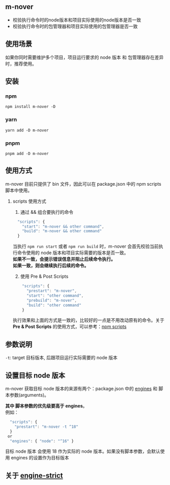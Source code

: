 ## m-nover
- 校验执行命令时的node版本和项目实际使用的node版本是否一致
- 校验执行命令时的包管理器和项目实际使用的包管理器是否一致

## 使用场景
如果你同时需要维护多个项目，项目运行要求的 node 版本 和 包管理器存在差异时，推荐使用。
## 安装
### npm
``` npm install m-nover -D ``` 
### yarn
``` yarn add -D m-nover ```
### pnpm
``` pnpm add -D m-nover ```

## 使用方式
m-nover 目前只提供了 bin 文件，因此可以在 package.json 中的 npm scripts 脚本中使用。
1. scripts 使用方式
   1. 通过 && 组合要执行的命令  
     ```javascript
       "scripts": {
         "start": "m-nover && other command",
         "build": "m-nover && other command"
       }
     ```
     当执行 ```npm run start``` 或者 ```npm run build``` 时，m-nover 会首先校验当前执行命令使用的 node 版本和项目实际需要的版本是否一致。  
     **如果不一致，会提示错误信息并阻止后续命令执行。**  
     **如果一致，则会继续执行后续的命令。** 

   2. 使用 Pre & Post Scripts
    ```javascript
        "scripts": {
          "prestart": "m-nover",
          "start": "other command",
          "prebuild": "m-nover",
          "build": "other command"
        }
     ```
    执行效果和上面的方式是一致的，比较好的一点是不用改动原有的命令。关于 **Pre & Post Scripts** 的使用方式，可以参考：[npm scripts](https://docs.npmjs.com/cli/v9/using-npm/scripts)

## 参数说明

```-t```: target 目标版本, 后跟项目运行实际需要的 node 版本

## 设置目标 node 版本
m-nover 获取目标 node 版本的来源有两个：package.json 中的 [engines](https://docs.npmjs.com/cli/v9/configuring-npm/package-json/#engines) 和 脚本参数(arguments)。

**其中 脚本参数的优先级要高于 engines**。  
例如：
```javascript 
  "scripts": {
    "prestart": "m-nover -t ^18"
  }
 or
  "engines": { "node": "^16" }
```
目标 node 版本 会使用 18 作为实际的 node 版本。如果没有脚本参数，会默认使用 engines 的设置作为目标版本

## 关于 [engine-strict](https://docs.npmjs.com/cli/v6/using-npm/config?v=true#engine-strict)
